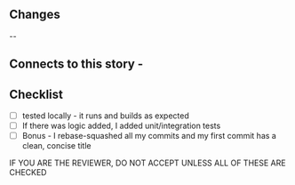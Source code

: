 ## Changes

--

## Connects to this story -

## Checklist
- [ ] tested locally - it runs and builds as expected
- [ ] If there was logic added, I added unit/integration tests
- [ ] Bonus - I rebase-squashed all my commits and my first commit has a clean, concise title

IF YOU ARE THE REVIEWER, DO NOT ACCEPT UNLESS ALL OF THESE ARE CHECKED
